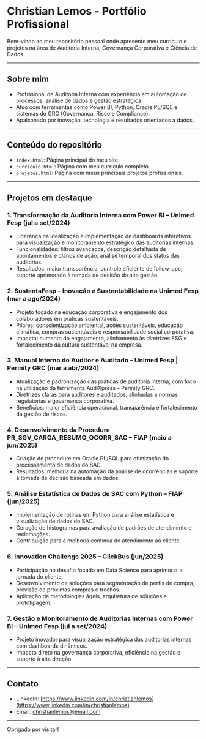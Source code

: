 # Christian Lemos - Portfólio Profissional

Bem-vindo ao meu repositório pessoal onde apresento meu currículo e projetos na área de Auditoria Interna, Governança Corporativa e Ciência de Dados.

---

## Sobre mim

- Profissional de Auditoria Interna com experiência em automação de processos, análise de dados e gestão estratégica.
- Atuo com ferramentas como Power BI, Python, Oracle PL/SQL e sistemas de GRC (Governança, Risco e Compliance).
- Apaixonado por inovação, tecnologia e resultados orientados a dados.

---

## Conteúdo do repositório

- `index.html`: Página principal do meu site.
- `curriculo.html`: Página com meu currículo completo.
- `projetos.html`: Página com meus principais projetos profissionais.

---

## Projetos em destaque

### 1. Transformação da Auditoria Interna com Power BI – Unimed Fesp (jul a set/2024)
- Liderança na idealização e implementação de dashboards interativos para visualização e monitoramento estratégico das auditorias internas.
- Funcionalidades: filtros avançados, descrição detalhada de apontamentos e planos de ação, análise temporal dos status das auditorias.
- Resultados: maior transparência, controle eficiente de follow-ups, suporte aprimorado à tomada de decisão da alta gestão.

### 2. SustentaFesp – Inovação e Sustentabilidade na Unimed Fesp (mar a ago/2024)
- Projeto focado na educação corporativa e engajamento dos colaboradores em práticas sustentáveis.
- Pilares: conscientização ambiental, ações sustentáveis, educação climática, compras sustentáveis e responsabilidade social corporativa.
- Impacto: aumento do engajamento, alinhamento às diretrizes ESG e fortalecimento da cultura sustentável na empresa.

### 3. Manual Interno do Auditor e Auditado – Unimed Fesp | Perinity GRC (mar a abr/2024)
- Atualização e padronização das práticas de auditoria interna, com foco na utilização da ferramenta AudiXpress – Perinity GRC.
- Diretrizes claras para auditores e auditados, alinhadas a normas regulatórias e governança corporativa.
- Benefícios: maior eficiência operacional, transparência e fortalecimento da gestão de riscos.

### 4. Desenvolvimento da Procedure PR_SGV_CARGA_RESUMO_OCORR_SAC – FIAP (maio a jun/2025)
- Criação de procedure em Oracle PL/SQL para otimização do processamento de dados do SAC.
- Resultados: melhoria na automação da análise de ocorrências e suporte à tomada de decisão baseada em dados.

### 5. Análise Estatística de Dados de SAC com Python – FIAP (jun/2025)
- Implementação de rotinas em Python para análise estatística e visualização de dados do SAC.
- Geração de histogramas para avaliação de padrões de atendimento e reclamações.
- Contribuição para a melhoria contínua do atendimento ao cliente.

### 6. Innovation Challenge 2025 – ClickBus (jun/2025)
- Participação no desafio focado em Data Science para aprimorar a jornada do cliente.
- Desenvolvimento de soluções para segmentação de perfis de compra, previsão de próximas compras e trechos.
- Aplicação de metodologias ágeis, arquitetura de soluções e prototipagem.

### 7. Gestão e Monitoramento de Auditorias Internas com Power BI – Unimed Fesp (jul a set/2024)
- Projeto inovador para visualização estratégica das auditorias internas com dashboards dinâmicos.
- Impacto direto na governança corporativa, eficiência na gestão e suporte à alta direção.

---

## Contato

- LinkedIn: [https://www.linkedin.com/in/christianlemos](https://www.linkedin.com/in/christianlemos)
- Email: christianlemos@email.com

---

Obrigado por visitar!
